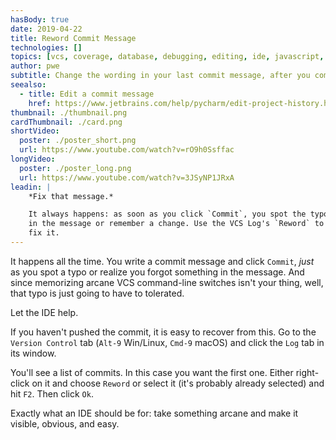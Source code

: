```yaml
---
hasBody: true
date: 2019-04-22
title: Reword Commit Message
technologies: []
topics: [vcs, coverage, database, debugging, editing, ide, javascript, navigation, navigationbar, python, running]
author: pwe
subtitle: Change the wording in your last commit message, after you committed.
seealso:
  - title: Edit a commit message
    href: https://www.jetbrains.com/help/pycharm/edit-project-history.html#reword-commit
thumbnail: ./thumbnail.png
cardThumbnail: ./card.png
shortVideo:
  poster: ./poster_short.png
  url: https://www.youtube.com/watch?v=rO9h0Ssffac
longVideo:
  poster: ./poster_long.png
  url: https://www.youtube.com/watch?v=3JSyNP1JRxA
leadin: |
    *Fix that message.*    

    It always happens: as soon as you click `Commit`, you spot the typo 
    in the message or remember a change. Use the VCS Log's `Reword` to 
    fix it.
---
```


It happens all the time. You write a commit message and click `Commit`, 
*just* as you spot a typo or realize you forgot something in the message. 
And since memorizing arcane VCS command-line switches isn't your thing, 
well, that typo is just going to have to tolerated.

Let the IDE help.

If you haven't pushed the commit, it is easy to recover from this. Go to 
the `Version Control` tab (`Alt-9` Win/Linux, `Cmd-9` macOS) and click 
the `Log` tab in its window.

You'll see a list of commits. In this case you want the first one. 
Either right-click on it and choose `Reword` or select it (it's probably 
already selected) and hit `F2`. Then click `Ok`.

Exactly what an IDE should be for: take something arcane and make it 
visible, obvious, and easy.

